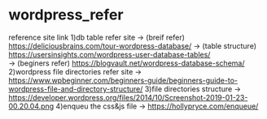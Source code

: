 # wordpress_refer
reference site link
1)db table refer site
   ->  (breif refer)   https://deliciousbrains.com/tour-wordpress-database/ 
   ->  (table structure)  https://usersinsights.com/wordpress-user-database-tables/  
   ->  (beginers refer)  https://blogvault.net/wordpress-database-schema/   
2)wordpress file directories refer site
   ->  https://www.wpbeginner.com/beginners-guide/beginners-guide-to-wordpress-file-and-directory-structure/ 
3)file directories structure
   ->    https://developer.wordpress.org/files/2014/10/Screenshot-2019-01-23-00.20.04.png
4)enqueu the css&js file
   -> https://hollypryce.com/enqueue/

